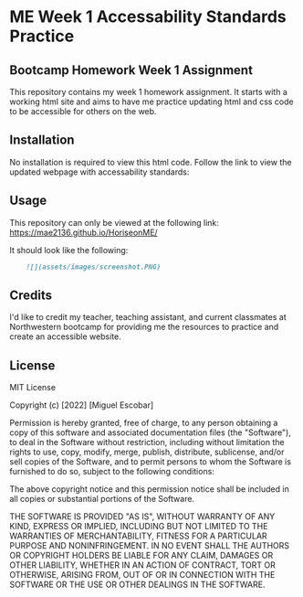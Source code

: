 # ME Week 1 Accessability Standards Practice 
## Bootcamp Homework Week 1 Assignment

This repository contains my week 1 homework assignment. It starts with a working html site and aims to 
have me practice updating html and css code to be accessible for others on the web.

## Installation

No installation is required to view this html code. Follow the link to view the updated webpage with
accessability standards:

## Usage

This repository can only be viewed at the following link: https://mae2136.github.io/HoriseonME/

It should look like the following:

```md
    ![](assets/images/screenshot.PNG)
```

## Credits

I'd like to credit my teacher, teaching assistant, and current classmates at Northwestern bootcamp
for providing me the resources to practice and create an accessible website.

## License

MIT License

Copyright (c) [2022] [Miguel Escobar]

Permission is hereby granted, free of charge, to any person obtaining a copy
of this software and associated documentation files (the "Software"), to deal
in the Software without restriction, including without limitation the rights
to use, copy, modify, merge, publish, distribute, sublicense, and/or sell
copies of the Software, and to permit persons to whom the Software is
furnished to do so, subject to the following conditions:

The above copyright notice and this permission notice shall be included in all
copies or substantial portions of the Software.

THE SOFTWARE IS PROVIDED "AS IS", WITHOUT WARRANTY OF ANY KIND, EXPRESS OR
IMPLIED, INCLUDING BUT NOT LIMITED TO THE WARRANTIES OF MERCHANTABILITY,
FITNESS FOR A PARTICULAR PURPOSE AND NONINFRINGEMENT. IN NO EVENT SHALL THE
AUTHORS OR COPYRIGHT HOLDERS BE LIABLE FOR ANY CLAIM, DAMAGES OR OTHER
LIABILITY, WHETHER IN AN ACTION OF CONTRACT, TORT OR OTHERWISE, ARISING FROM,
OUT OF OR IN CONNECTION WITH THE SOFTWARE OR THE USE OR OTHER DEALINGS IN THE
SOFTWARE.